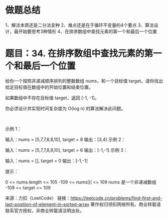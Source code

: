 # 做题总结
1、解法本质还是二分法变种
2、难点还是在于循环不变量的4个要点
3、算法设计，最开始要思考3种情形
4、在排序数组中查找元素的第一个和最后一个位置

# 题目：34. 在排序数组中查找元素的第一个和最后一个位置
给你一个按照非递减顺序排列的整数数组 nums，和一个目标值 target。请你找出给定目标值在数组中的开始位置和结束位置。

如果数组中不存在目标值 target，返回 [-1, -1]。

你必须设计并实现时间复杂度为 O(log n) 的算法解决此问题。

 

示例 1：

输入：nums = [5,7,7,8,8,10], target = 8
输出：[3,4]
示例 2：

输入：nums = [5,7,7,8,8,10], target = 6
输出：[-1,-1]
示例 3：

输入：nums = [], target = 0
输出：[-1,-1]
 

提示：

0 <= nums.length <= 105
-109 <= nums[i] <= 109
nums 是一个非递减数组
-109 <= target <= 109

来源：力扣（LeetCode）
链接：https://leetcode.cn/problems/find-first-and-last-position-of-element-in-sorted-array
著作权归领扣网络所有。商业转载请联系官方授权，非商业转载请注明出处。

